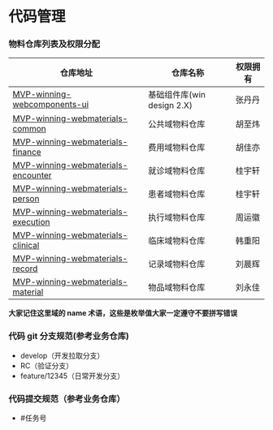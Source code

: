 # 代码管理

### 物料仓库列表及权限分配

| 仓库地址                                                                                                                                  | 仓库名称                   | 权限拥有 |
| ----------------------------------------------------------------------------------------------------------------------------------------- | -------------------------- | -------- |
| [MVP-winning-webcomponents-ui](http://tfs2018-web.winning.com.cn:8080/tfs/WINNING-6.0/W.in-MVP/_git/winning-webcomponents-ui)             | 基础组件库(win design 2.X) | 张丹丹   |
| [MVP-winning-webmaterials-common](http://tfs2018-web.winning.com.cn:8080/tfs/WINNING-6.0/W.in-MVP/_git/winning-webmaterials-common)       | 公共域物料仓库             | 胡至炜   |
| [MVP-winning-webmaterials-finance](http://tfs2018-web.winning.com.cn:8080/tfs/WINNING-6.0/W.in-MVP/_git/winning-webmaterials-finance)     | 费用域物料仓库             | 胡佳亦   |
| [MVP-winning-webmaterials-encounter](http://tfs2018-web.winning.com.cn:8080/tfs/WINNING-6.0/W.in-MVP/_git/winning-webmaterials-encounter) | 就诊域物料仓库             | 桂宇轩   |
| [MVP-winning-webmaterials-person](http://tfs2018-web.winning.com.cn:8080/tfs/WINNING-6.0/W.in-MVP/_git/winning-webmaterials-person)       | 患者域物料仓库             | 桂宇轩   |
| [MVP-winning-webmaterials-execution](http://tfs2018-web.winning.com.cn:8080/tfs/WINNING-6.0/W.in-MVP/_git/winning-webmaterials-execution) | 执行域物料仓库             | 周运徽   |
| [MVP-winning-webmaterials-clinical](http://tfs2018-web.winning.com.cn:8080/tfs/WINNING-6.0/W.in-MVP/_git/winning-webmaterials-clinical)   | 临床域物料仓库             | 韩重阳   |
| [MVP-winning-webmaterials-record](http://tfs2018-web.winning.com.cn:8080/tfs/WINNING-6.0/W.in-MVP/_git/winning-webmaterials-record)       | 记录域物料仓库             | 刘晨辉   |
| [MVP-winning-webmaterials-material](http://tfs2018-web.winning.com.cn:8080/tfs/WINNING-6.0/W.in-MVP/_git/winning-webmaterials-material)   | 物品域物料仓库             | 刘永佳   |

**大家记住这里域的 name 术语，这些是枚举值大家一定遵守不要拼写错误**

### 代码 git 分支规范(参考业务仓库)

- develop（开发拉取分支）
- RC（验证分支）
- feature/12345（日常开发分支）

### 代码提交规范（参考业务仓库）

- #任务号
